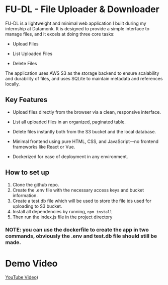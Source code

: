 # FU-DL - File Uploader & Downloader

FU-DL is a lightweight and minimal web application I built during my internship at Datamonk. It is designed to provide a simple interface to manage files, and it excels at doing three core tasks:

- Upload Files

- List Uploaded Files

- Delete Files

The application uses AWS S3 as the storage backend to ensure scalability and durability of files, and uses SQLite to maintain metadata and references locally.

## Key Features

- Upload files directly from the browser via a clean, responsive interface.

- List all uploaded files in an organized, paginated table.

- Delete files instantly both from the S3 bucket and the local database.

- Minimal frontend using pure HTML, CSS, and JavaScript—no frontend frameworks like React or Vue.

- Dockerized for ease of deployment in any environment.

## How to set up

1. Clone the github repo.
2. Create the .env file with the necessary access keys and bucket information.
3. Create a test.db file which will be used to store the file ids used for uploading to S3 bucket.
4. Install all dependencies by running,
   `npm install`
5. Then run the index.js file in the project directory

### NOTE: you can use the dockerfile to create the app in two commands, obviously the .env and test.db file should still be made.

# Demo Video

[YouTube Video](https://www.youtube.com/watch?v=6RJZViNu9hE))
